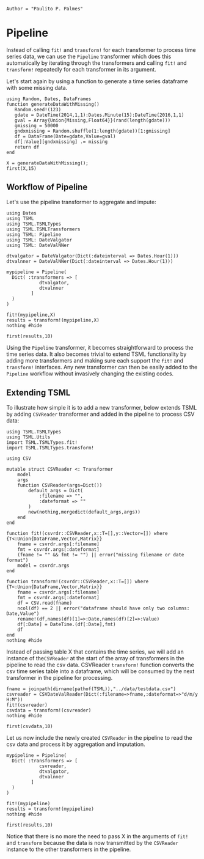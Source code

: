```@meta
Author = "Paulito P. Palmes"
```

# Pipeline

Instead of calling `fit!` and `transform!` for each transformer to process time series data, we can
use the `Pipeline` transformer which does this automatically by iterating through the transformers
and calling `fit!` and `transform!` repeatedly for each transformer in its argument.

Let's start again by using a function to generate a time series dataframe with some missing data.

```@setup pipeline
using Random, Dates, DataFrames
function generateDataWithMissing()
   Random.seed!(123)
   gdate = DateTime(2014,1,1):Dates.Minute(15):DateTime(2016,1,1)
   gval = Array{Union{Missing,Float64}}(rand(length(gdate)))
   gmissing = 50000
   gndxmissing = Random.shuffle(1:length(gdate))[1:gmissing]
   df = DataFrame(Date=gdate,Value=gval)
   df[:Value][gndxmissing] .= missing
   return df
end
```

```@repl pipeline
X = generateDataWithMissing();
first(X,15)
```

## Workflow of Pipeline

Let's use the pipeline transformer to aggregate and impute:

```@example pipeline
using Dates
using TSML
using TSML.TSMLTypes
using TSML.TSMLTransformers
using TSML: Pipeline
using TSML: DateValgator
using TSML: DateValNNer

dtvalgator = DateValgator(Dict(:dateinterval => Dates.Hour(1)))
dtvalnner = DateValNNer(Dict(:dateinterval => Dates.Hour(1)))

mypipeline = Pipeline(
  Dict( :transformers => [
            dtvalgator,
            dtvalnner
         ]
  )
)

fit!(mypipeline,X)
results = transform!(mypipeline,X)
nothing #hide
```

```@repl pipeline
first(results,10)
```

Using the `Pipeline` transformer, it becomes straightforward to process the
time series data. It also becomes trivial to extend TSML functionality by
adding more transformers and making sure each support the `fit!` and `transform!`
interfaces. Any new transformer can then be easily added to the `Pipeline` workflow 
without invasively changing the existing codes.

## Extending TSML

To illustrate how simple it is to add a new transformer, below extends
TSML by adding `CSVReader` transformer and added in the pipeline to process CSV data:

```@example pipeline
using TSML.TSMLTypes
using TSML.Utils
import TSML.TSMLTypes.fit!
import TSML.TSMLTypes.transform!

using CSV

mutable struct CSVReader <: Transformer
    model
    args
    function CSVReader(args=Dict())
        default_args = Dict(
            :filename => "",
            :dateformat => ""
        )
        new(nothing,mergedict(default_args,args))
    end
end

function fit!(csvrdr::CSVReader,x::T=[],y::Vector=[]) where {T<:Union{DataFrame,Vector,Matrix}}
    fname = csvrdr.args[:filename]
    fmt = csvrdr.args[:dateformat]
    (fname != "" && fmt != "") || error("missing filename or date format")
    model = csvrdr.args
end

function transform!(csvrdr::CSVReader,x::T=[]) where {T<:Union{DataFrame,Vector,Matrix}}
    fname = csvrdr.args[:filename]
    fmt = csvrdr.args[:dateformat]
    df = CSV.read(fname)
    ncol(df) == 2 || error("dataframe should have only two columns: Date,Value")
    rename!(df,names(df)[1]=>:Date,names(df)[2]=>:Value)
    df[:Date] = DateTime.(df[:Date],fmt)
    df
end
nothing #hide
```

Instead of passing table X that contains the time series, we will add 
an instance of the`CSVReader` at the start of the array of transformers in the pipeline 
to read the csv data. CSVReader `transform!` function converts the csv time series table
into a dataframe, which will be consumed by the next transformer in the pipeline 
for processing.

```@example pipeline
fname = joinpath(dirname(pathof(TSML)),"../data/testdata.csv")
csvreader = CSVDateValReader(Dict(:filename=>fname,:dateformat=>"d/m/y H:M"))
fit!(csvreader)
csvdata = transform!(csvreader)
nothing #hide
```

```@repl pipeline
first(csvdata,10)
```

Let us now include the newly created `CSVReader` in the pipeline to read the csv data
and process it by aggregation and imputation.


```@example pipeline
mypipeline = Pipeline(
  Dict( :transformers => [
            csvreader,
            dtvalgator,
            dtvalnner
         ]
  )
)

fit!(mypipeline)
results = transform!(mypipeline)
nothing #hide
```

```@repl pipeline
first(results,10)
```

Notice that there is no more the need to pass X in the arguments of `fit!` and `transform`
because the data is now transmitted by the `CSVReader` instance to the other transformers
in the pipeline.
